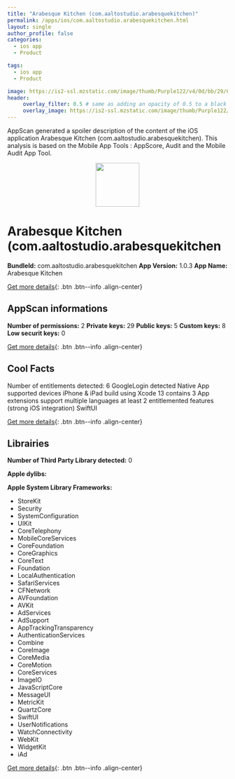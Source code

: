 ```yaml
---
title: "Arabesque Kitchen (com.aaltostudio.arabesquekitchen)"
permalink: /apps/ios/com.aaltostudio.arabesquekitchen.html
layout: single
author_profile: false
categories: 
  - ios app 
  - Product 

tags: 
  - ios app 
  - Product 

image: https://is2-ssl.mzstatic.com/image/thumb/Purple122/v4/0d/bb/29/0dbb29b3-fd54-5f4c-5206-620234d8155f/AppIcon-1x_U007emarketing-0-7-0-85-220.png/512x512bb.jpg
header: 
     overlay_filter: 0.5 # same as adding an opacity of 0.5 to a black background
     overlay_image: https://is2-ssl.mzstatic.com/image/thumb/Purple122/v4/0d/bb/29/0dbb29b3-fd54-5f4c-5206-620234d8155f/AppIcon-1x_U007emarketing-0-7-0-85-220.png/512x512bb.jpg
---
```

AppScan generated a spoiler description of the content of the iOS application Arabesque Kitchen (com.aaltostudio.arabesquekitchen). This analysis is based on the Mobile App Tools : AppScore, Audit and the Mobile Audit App Tool.

  
  
<div style="text-align: center;"><img src="https://is2-ssl.mzstatic.com/image/thumb/Purple122/v4/0d/bb/29/0dbb29b3-fd54-5f4c-5206-620234d8155f/AppIcon-1x_U007emarketing-0-7-0-85-220.png/512x512bb.jpg" width="100" height="100"></div>  
  
# Arabesque Kitchen (com.aaltostudio.arabesquekitchen

**BundleId:** com.aaltostudio.arabesquekitchen
**App Version:** 1.0.3
**App Name:** Arabesque Kitchen


[Get more details](/pricing.html){: .btn .btn--info .align-center}  
  
## AppScan informations 

**Number of permissions:** 2
**Private keys:** 29
**Public keys:** 5
**Custom keys:** 8
**Low securit keys:** 0
  
[Get more details](/pricing.html){: .btn .btn--info .align-center}

## Cool Facts

Number of entitlements detected: 6
GoogleLogin detected
Native App
supported devices iPhone & iPad
build using Xcode 13
contains 3 App extensions
support multiple languages
at least 2 entitlemented features (strong iOS integration)
SwiftUI
  
[Get more details](/pricing.html){: .btn .btn--info .align-center}

## Librairies 
**Number of Third Party Library detected:** 0

**Apple dylibs:**


**Apple System Library Frameworks:**
- StoreKit
- Security
- SystemConfiguration
- UIKit
- CoreTelephony
- MobileCoreServices
- CoreFoundation
- CoreGraphics
- CoreText
- Foundation
- LocalAuthentication
- SafariServices
- CFNetwork
- AVFoundation
- AVKit
- AdServices
- AdSupport
- AppTrackingTransparency
- AuthenticationServices
- Combine
- CoreImage
- CoreMedia
- CoreMotion
- CoreServices
- ImageIO
- JavaScriptCore
- MessageUI
- MetricKit
- QuartzCore
- SwiftUI
- UserNotifications
- WatchConnectivity
- WebKit
- WidgetKit
- iAd


  
[Get more details](/pricing.html){: .btn .btn--info .align-center}

